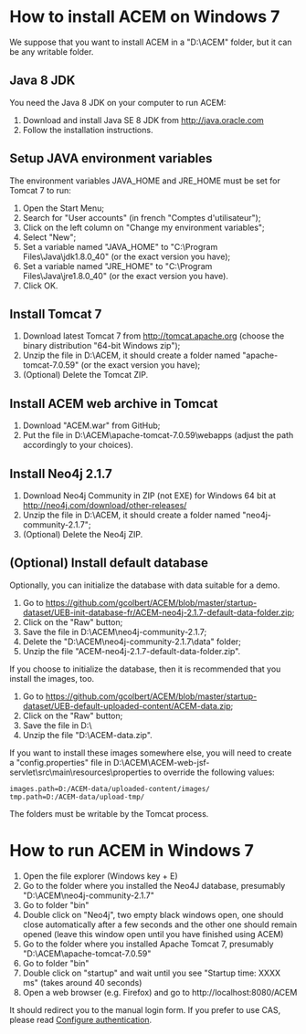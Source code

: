 How to install ACEM on Windows 7
===

We suppose that you want to install ACEM in a "D:\ACEM" folder, but it can be any writable folder.

Java 8 JDK
---

You need the Java 8 JDK on your computer to run ACEM:

1. Download and install Java SE 8 JDK from http://java.oracle.com
2. Follow the installation instructions.

Setup JAVA environment variables
---

The environment variables JAVA_HOME and JRE_HOME must be set for Tomcat 7 to run:

1. Open the Start Menu;
2. Search for "User accounts" (in french "Comptes d'utilisateur");
3. Click on the left column on "Change my environment variables";
4. Select "New";
5. Set a variable named "JAVA_HOME" to "C:\Program Files\Java\jdk1.8.0_40" (or the exact version you have);
6. Set a variable named "JRE_HOME" to "C:\Program Files\Java\jre1.8.0_40" (or the exact version you have).
7. Click OK.

Install Tomcat 7
---

1. Download latest Tomcat 7 from http://tomcat.apache.org (choose the binary distribution "64-bit Windows zip");
2. Unzip the file in D:\ACEM, it should create a folder named "apache-tomcat-7.0.59" (or the exact version you have);
3. (Optional) Delete the Tomcat ZIP.

Install ACEM web archive in Tomcat
---

1. Download "ACEM.war" from GitHub;
2. Put the file in D:\ACEM\apache-tomcat-7.0.59\webapps (adjust the path accordingly to your choices).

Install Neo4j 2.1.7
---

1. Download Neo4j Community in ZIP (not EXE) for Windows 64 bit at http://neo4j.com/download/other-releases/
2. Unzip the file in D:\ACEM, it should create a folder named "neo4j-community-2.1.7";
3. (Optional) Delete the Neo4j ZIP.

(Optional) Install default database
---

Optionally, you can initialize the database with data suitable for a demo.

1. Go to https://github.com/gcolbert/ACEM/blob/master/startup-dataset/UEB-init-database-fr/ACEM-neo4j-2.1.7-default-data-folder.zip;
2. Click on the "Raw" button;
3. Save the file in D:\ACEM\neo4j-community-2.1.7;
4. Delete the "D:\ACEM\neo4j-community-2.1.7\data" folder;
5. Unzip the file "ACEM-neo4j-2.1.7-default-data-folder.zip".

If you choose to initialize the database, then it is recommended that you install the images, too.

1. Go to https://github.com/gcolbert/ACEM/blob/master/startup-dataset/UEB-default-uploaded-content/ACEM-data.zip;
2. Click on the "Raw" button;
3. Save the file in D:\
4. Unzip the file "D:\ACEM-data.zip".

If you want to install these images somewhere else, you will need to create a "config.properties" file in D:\ACEM\ACEM-web-jsf-servlet\src\main\resources\properties to override the following values:

    images.path=D:/ACEM-data/uploaded-content/images/
    tmp.path=D:/ACEM-data/upload-tmp/

The folders must be writable by the Tomcat process.

How to run ACEM in Windows 7
===

1. Open the file explorer (Windows key + E)
2. Go to the folder where you installed the Neo4J database, presumably "D:\ACEM\neo4j-community-2.1.7"
3. Go to folder "bin"
4. Double click on "Neo4j", two empty black windows open, one should close automatically after a few seconds and the other one should remain opened (leave this window open until you have finished using ACEM)
5. Go to the folder where you installed Apache Tomcat 7, presumably "D:\ACEM\apache-tomcat-7.0.59"
6. Go to folder "bin"
7. Double click on "startup" and wait until you see "Startup time: XXXX ms" (takes around 40 seconds)
8. Open a web browser (e.g. Firefox) and go to http://localhost:8080/ACEM

It should redirect you to the manual login form. If you prefer to use CAS, please read [Configure authentication](configure-authentication.md).
